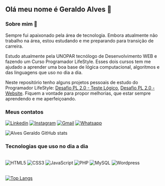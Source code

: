 ## Olá meu nome é Geraldo Alves 👋  

### Sobre mim 🚀 

Sempre fui apaixonado pela área de tecnologia. Embora atualmente não trabalho na área, estou estudando e me preparando para transição de carreira.

Estudo atualmente pela UNOPAR tecnólogo de Desenvolvimento WEB e fazendo um Curso Programador LifeStyle. Esses dois cursos tem me ajudado a aprender uma boa base de lógica computacional, algoritmos e das linguagens que uso no dia a dia.

Neste repositório tenho alguns projetos pessoais de estudo do Programador LifeStyle: [Desafio PL 2.0 - Teste Lógico](https://github.com/alvesgeraldo/desafiopl-testelogico), [Desafio PL 2.0 - Website](https://github.com/alvesgeraldo/desafiopl-spacestylex). Fiquem a vontade para propor melhorias, que estar sempre aprendendo e me aperfeiçoando.

### Meus contatos 

[![Linkedin](https://img.shields.io/badge/LinkedIn-0077B5?style=for-the-badge&logo=linkedin&logoColor=white)](https://www.linkedin.com/in/alves-geraldo/) 
[![Instagram](https://img.shields.io/badge/Instagram-E4405F?style=for-the-badge&logo=instagram&logoColor=white)](https://instagram.com/ghera.alves)
[![Gmail](https://img.shields.io/badge/Gmail-D14836?style=for-the-badge&logo=gmail&logoColor=white)](jgalvesb@gmail.com)
[![Whatsapp](https://img.shields.io/badge/WhatsApp-25D366?style=for-the-badge&logo=whatsapp&logoColor=white)](https://wa.me/5581991206725)
<br> 

![Alves Geraldo GitHub stats](https://github-readme-stats.vercel.app/api?username=alvesgeraldo&show_icons=true&theme=dracula)

### Tecnologias que uso no dia a dia

<div><br>
    <img alt="HTML5" src="https://img.shields.io/badge/HTML5-E34F26?style=for-the-badge&logo=html5&logoColor=white" >
    <img alt="CSS3" src="https://img.shields.io/badge/CSS3-1572B6?style=for-the-badge&logo=css3&logoColor=white" >
    <img alt="JavaScript" src="https://img.shields.io/badge/JavaScript-F7DF1E?style=for-the-badge&logo=javascript&logoColor=black" >
    <img alt="PHP" src="https://img.shields.io/badge/PHP-777BB4?style=for-the-badge&logo=php&logoColor=white" >
    <img alt="MySQL" src="https://img.shields.io/badge/MySQL-00000F?style=for-the-badge&logo=mysql&logoColor=white" >
    <img alt="Wordpress" src="https://img.shields.io/badge/Wordpress-21759B?style=for-the-badge&logo=wordpress&logoColor=white" >
</div><br>

[![Top Langs](https://github-readme-stats.vercel.app/api/top-langs/?username=alvesgeraldo&layout=compact)](https://github.com/anuraghazra/github-readme-stats)